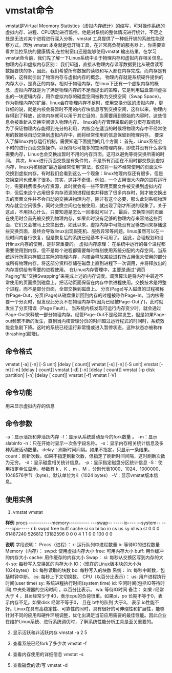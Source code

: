 # vmstat命令
vmstat是Virtual Meomory Statistics（虚拟内存统计）的缩写，可对操作系统的虚拟内存、进程、CPU活动进行监控。他是对系统的整体情况进行统计，不足之处是无法对某个进程进行深入分析。vmstat 工具提供了一种低开销的系统性能观察方式。因为 vmstat 本身就是低开销工具，在非常高负荷的服务器上，你需要查看并监控系统的健康情况,在控制窗口还是能够使用vmstat 输出结果。在学习vmstat命令前，我们先了解一下Linux系统中关于物理内存和虚拟内存相关信息。
物理内存和虚拟内存区别：
我们知道，直接从物理内存读写数据要比从硬盘读写数据要快的多，因此，我们希望所有数据的读取和写入都在内存完成，而内存是有限的，这样就引出了物理内存与虚拟内存的概念。
物理内存就是系统硬件提供的内存大小，是真正的内存，相对于物理内存，在linux下还有一个虚拟内存的概念，虚拟内存就是为了满足物理内存的不足而提出的策略，它是利用磁盘空间虚拟出的一块逻辑内存，用作虚拟内存的磁盘空间被称为交换空间（Swap Space）。
作为物理内存的扩展，linux会在物理内存不足时，使用交换分区的虚拟内存，更详细的说，就是内核会将暂时不用的内存块信息写到交换空间，这样以来，物理内存得到了释放，这块内存就可以用于其它目的，当需要用到原始的内容时，这些信息会被重新从交换空间读入物理内存。
linux的内存管理采取的是分页存取机制，为了保证物理内存能得到充分的利用，内核会在适当的时候将物理内存中不经常使用的数据块自动交换到虚拟内存中，而将经常使用的信息保留到物理内存。
要深入了解linux内存运行机制，需要知道下面提到的几个方面：
首先，Linux系统会不时的进行页面交换操作，以保持尽可能多的空闲物理内存，即使并没有什么事情需要内存，Linux也会交换出暂时不用的内存页面。这可以避免等待交换所需的时间。
其次，linux进行页面交换是有条件的，不是所有页面在不用时都交换到虚拟内存，linux内核根据”最近最经常使用“算法，仅仅将一些不经常使用的页面文件交换到虚拟内存，有时我们会看到这么一个现象：linux物理内存还有很多，但是交换空间也使用了很多。其实，这并不奇怪，例如，一个占用很大内存的进程运行时，需要耗费很多内存资源，此时就会有一些不常用页面文件被交换到虚拟内存中，但后来这个占用很多内存资源的进程结束并释放了很多内存时，刚才被交换出去的页面文件并不会自动的交换进物理内存，除非有这个必要，那么此刻系统物理内存就会空闲很多，同时交换空间也在被使用，就出现了刚才所说的现象了。关于这点，不用担心什么，只要知道是怎么一回事就可以了。
最后，交换空间的页面在使用时会首先被交换到物理内存，如果此时没有足够的物理内存来容纳这些页面，它们又会被马上交换出去，如此以来，虚拟内存中可能没有足够空间来存储这些交换页面，最终会导致linux出现假死机、服务异常等问题，linux虽然可以在一段时间内自行恢复，但是恢复后的系统已经基本不可用了。
因此，合理规划和设计linux内存的使用，是非常重要的。
虚拟内存原理：
在系统中运行的每个进程都需要使用到内存，但不是每个进程都需要每时每刻使用系统分配的内存空间。当系统运行所需内存超过实际的物理内存，内核会释放某些进程所占用但未使用的部分或所有物理内存，将这部分资料存储在磁盘上直到进程下一次调用，并将释放出的内存提供给有需要的进程使用。
在Linux内存管理中，主要是通过“调页Paging”和“交换Swapping”来完成上述的内存调度。调页算法是将内存中最近不常使用的页面换到磁盘上，把活动页面保留在内存中供进程使用。交换技术是将整个进程，而不是部分页面，全部交换到磁盘上。
分页(Page)写入磁盘的过程被称作Page-Out，分页(Page)从磁盘重新回到内存的过程被称作Page-In。当内核需要一个分页时，但发现此分页不在物理内存中(因为已经被Page-Out了)，此时就发生了分页错误（Page Fault）。
当系统内核发现可运行内存变少时，就会通过Page-Out来释放一部分物理内存。经管Page-Out不是经常发生，但是如果Page-out频繁不断的发生，直到当内核管理分页的时间超过运行程式的时间时，系统效能会急剧下降。这时的系统已经运行非常慢或进入暂停状态，这种状态亦被称作thrashing(颠簸)。

## 命令格式
vmstat [-a] [-n] [-S unit] [delay [ count]]
vmstat [-s] [-n] [-S unit]
vmstat [-m] [-n] [delay [ count]]
vmstat [-d] [-n] [delay [ count]]
vmstat [-p disk partition] [-n] [delay [ count]]
vmstat [-f]
vmstat [-V]

## 命令功能
用来显示虚拟内存的信息

## 命令参数
-a：显示活跃和非活跃内存
-f：显示从系统启动至今的fork数量 。
-m：显示slabinfo
-n：只在开始时显示一次各字段名称。
-s：显示内存相关统计信息及多种系统活动数量。
delay：刷新时间间隔。如果不指定，只显示一条结果。
count：刷新次数。如果不指定刷新次数，但指定了刷新时间间隔，这时刷新次数为无穷。
-d：显示磁盘相关统计信息。
-p：显示指定磁盘分区统计信息
-S：使用指定单位显示。参数有 k 、K 、m 、M ，分别代表1000、1024、1000000、1048576字节（byte）。默认单位为K（1024 bytes）
-V：显示vmstat版本信息。

## 使用实例
1. vmstat
vmstat

**样例**
procs -----------memory---------- ---swap-- -----io---- --system-- -----cpu-----
 r  b   swpd   free   buff  cache   si   so    bi    bo   in   cs us sy id wa st
 0  0      0 61487240 526812 13182596    0    0     0     4    1    1  0  0 100  0  0

**说明**
字段说明：
Procs（进程）：
r: 运行队列中进程数量
b: 等待IO的进程数量
Memory（内存）：
swpd: 使用虚拟内存大小
free: 可用内存大小
buff: 用作缓冲的内存大小
cache: 用作缓存的内存大小
Swap：
si: 每秒从交换区写到内存的大小
so: 每秒写入交换区的内存大小
IO：（现在的Linux版本块的大小为1024bytes）
bi: 每秒读取的块数
bo: 每秒写入的块数
系统：
in: 每秒中断数，包括时钟中断。
cs: 每秒上下文切换数。
CPU（以百分比表示）：
us: 用户进程执行时间(user time)
sy: 系统进程执行时间(system time)
id: 空闲时间(包括IO等待时间),中央处理器的空闲时间 。以百分比表示。
wa: 等待IO时间
备注： 如果 r经常大于 4 ，且id经常少于40，表示cpu的负荷很重。如果pi，po 长期不等于0，表示内存不足。如果disk 经常不等于0， 且在 b中的队列 大于3， 表示 io性能不好。Linux在具有高稳定性、可靠性的同时，具有很好的可伸缩性和扩展性，能够针对不同的应用和硬件环境调整，优化出满足当前应用需要的最佳性能。因此企业在维护Linux系统、进行系统调优时，了解系统性能分析工具是至关重要的。

2. 显示活跃和非活跃内存
vmstat -a 2 5

3. 查看系统已经fork了多少次
vmstat -f

4. 查看内存使用的详细信息
vmstat -s

5. 查看磁盘的读/写
vmstat -d

 